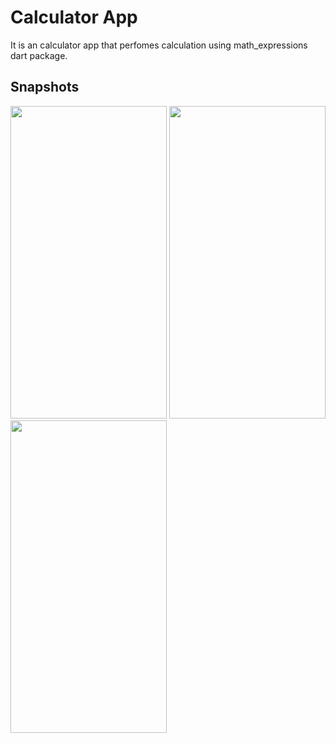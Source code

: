 # Calculator App

It is an calculator app that perfomes calculation using math_expressions  dart package.

## Snapshots
<img src = "https://github.com/KaushalGautam080/Calculator_Flutter/assets/101984287/77479547-b6c2-4dd7-afc9-fde2a71420a0" height = "500" width = "250">
<img src = "https://github.com/KaushalGautam080/Calculator_Flutter/assets/101984287/cc629261-bb7f-4519-82a1-c8e129e6696b"  height = "500" width = "250">
<img src = "https://github.com/KaushalGautam080/Calculator_Flutter/assets/101984287/9f55d0b0-fd48-4942-8b16-1c55a676d4bb"  height = "500" width = "250">






<!-- This project is a starting point for a Flutter application.

A few resources to get you started if this is your first Flutter project:

- [Lab: Write your first Flutter app](https://docs.flutter.dev/get-started/codelab)
- [Cookbook: Useful Flutter samples](https://docs.flutter.dev/cookbook)

For help getting started with Flutter development, view the
[online documentation](https://docs.flutter.dev/), which offers tutorials,
samples, guidance on mobile development, and a full API reference. -->
